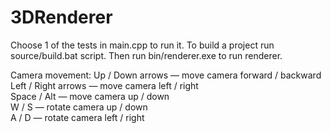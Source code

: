 # 3DRenderer

Choose 1 of the tests in main.cpp to run it.
To build a project run source/build.bat script.
Then run bin/renderer.exe to run renderer.

Camera movement:
  Up / Down arrows &mdash; move camera forward / backward  
  Left / Right arrows &mdash; move camera left / right  
  Space / Alt &mdash; move camera up / down  
  W / S &mdash; rotate camera up / down  
  A / D &mdash; rotate camera left / right  
